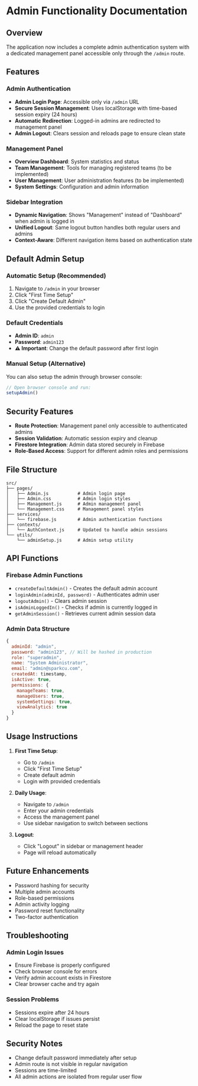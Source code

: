 # Admin Functionality Documentation

## Overview
The application now includes a complete admin authentication system with a dedicated management panel accessible only through the `/admin` route.

## Features

### Admin Authentication
- **Admin Login Page**: Accessible only via `/admin` URL
- **Secure Session Management**: Uses localStorage with time-based session expiry (24 hours)
- **Automatic Redirection**: Logged-in admins are redirected to management panel
- **Admin Logout**: Clears session and reloads page to ensure clean state

### Management Panel
- **Overview Dashboard**: System statistics and status
- **Team Management**: Tools for managing registered teams (to be implemented)
- **User Management**: User administration features (to be implemented)
- **System Settings**: Configuration and admin information

### Sidebar Integration
- **Dynamic Navigation**: Shows "Management" instead of "Dashboard" when admin is logged in
- **Unified Logout**: Same logout button handles both regular users and admins
- **Context-Aware**: Different navigation items based on authentication state

## Default Admin Setup

### Automatic Setup (Recommended)
1. Navigate to `/admin` in your browser
2. Click "First Time Setup"
3. Click "Create Default Admin"
4. Use the provided credentials to login

### Default Credentials
- **Admin ID**: `admin`
- **Password**: `admin123`
- **⚠️ Important**: Change the default password after first login

### Manual Setup (Alternative)
You can also setup the admin through browser console:
```javascript
// Open browser console and run:
setupAdmin()
```

## Security Features
- **Route Protection**: Management panel only accessible to authenticated admins
- **Session Validation**: Automatic session expiry and cleanup
- **Firestore Integration**: Admin data stored securely in Firebase
- **Role-Based Access**: Support for different admin roles and permissions

## File Structure
```
src/
├── pages/
│   ├── Admin.js           # Admin login page
│   ├── Admin.css          # Admin login styles
│   ├── Management.js      # Admin management panel
│   └── Management.css     # Management panel styles
├── services/
│   └── firebase.js        # Admin authentication functions
├── contexts/
│   └── AuthContext.js     # Updated to handle admin sessions
└── utils/
    └── adminSetup.js      # Admin setup utility
```

## API Functions

### Firebase Admin Functions
- `createDefaultAdmin()` - Creates the default admin account
- `loginAdmin(adminId, password)` - Authenticates admin user
- `logoutAdmin()` - Clears admin session
- `isAdminLoggedIn()` - Checks if admin is currently logged in
- `getAdminSession()` - Retrieves current admin session data

### Admin Data Structure
```javascript
{
  adminId: "admin",
  password: "admin123", // Will be hashed in production
  role: "superadmin",
  name: "System Administrator",
  email: "admin@sparkcu.com",
  createdAt: timestamp,
  isActive: true,
  permissions: {
    manageTeams: true,
    manageUsers: true,
    systemSettings: true,
    viewAnalytics: true
  }
}
```

## Usage Instructions

1. **First Time Setup**:
   - Go to `/admin`
   - Click "First Time Setup"
   - Create default admin
   - Login with provided credentials

2. **Daily Usage**:
   - Navigate to `/admin` 
   - Enter your admin credentials
   - Access the management panel
   - Use sidebar navigation to switch between sections

3. **Logout**:
   - Click "Logout" in sidebar or management header
   - Page will reload automatically

## Future Enhancements
- Password hashing for security
- Multiple admin accounts
- Role-based permissions
- Admin activity logging
- Password reset functionality
- Two-factor authentication

## Troubleshooting

### Admin Login Issues
- Ensure Firebase is properly configured
- Check browser console for errors
- Verify admin account exists in Firestore
- Clear browser cache and try again

### Session Problems
- Sessions expire after 24 hours
- Clear localStorage if issues persist
- Reload the page to reset state

## Security Notes
- Change default password immediately after setup
- Admin route is not visible in regular navigation
- Sessions are time-limited
- All admin actions are isolated from regular user flow
